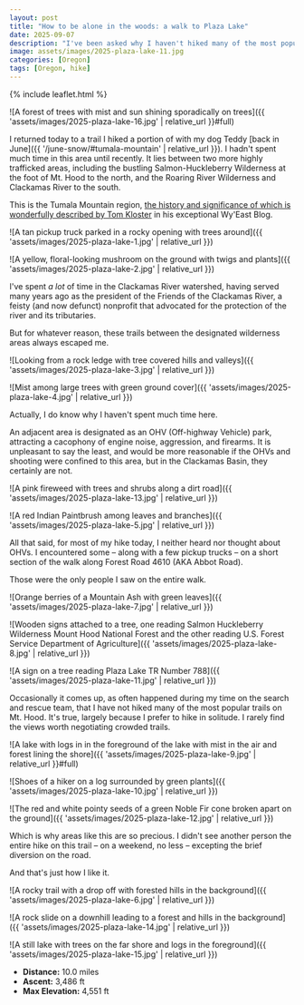 ```yaml
---
layout: post
title: "How to be alone in the woods: a walk to Plaza Lake"
date: 2025-09-07
description: "I've been asked why I haven't hiked many of the most popular trails on Mt. Hood in the 25 years I've lived in Oregon. The question contains its own answer: popular means crowded."
image: assets/images/2025-plaza-lake-11.jpg
categories: [Oregon]
tags: [Oregon, hike]
---
```


{% include leaflet.html %}

![A forest of trees with mist and sun shining sporadically on trees]({{ 'assets/images/2025-plaza-lake-16.jpg' | relative_url }}#full)

I returned today to a trail I hiked a portion of with my dog Teddy [back in June]({{ '/june-snow/#tumala-mountain' | relative_url }}). I hadn't spent much time in this area until recently. It lies between two more highly trafficked areas, including the bustling Salmon-Huckleberry Wilderness at the foot of Mt. Hood to the north, and the Roaring River Wilderness and Clackamas River to the south.

This is the Tumala Mountain region, [the history and significance of which is wonderfully described by Tom Kloster](https://wyeastblog.org/2009/01/02/unfinished-work-at-tumala/) in his exceptional Wy'East Blog.

![A tan pickup truck parked in a rocky opening with trees around]({{ 'assets/images/2025-plaza-lake-1.jpg' | relative_url }})

![A yellow, floral-looking mushroom on the ground with twigs and plants]({{ 'assets/images/2025-plaza-lake-2.jpg' | relative_url }})

I've spent _a lot_ of time in the Clackamas River watershed, having served many years ago as the president of the Friends of the Clackamas River, a feisty (and now defunct) nonprofit that advocated for the protection of the river and its tributaries.

But for whatever reason, these trails between the designated wilderness areas always escaped me.

![Looking from a rock ledge with tree covered hills and valleys]({{ 'assets/images/2025-plaza-lake-3.jpg' | relative_url }})

![Mist among large trees with green ground cover]({{ 'assets/images/2025-plaza-lake-4.jpg' | relative_url }})

Actually, I do know why I haven't spent much time here. 

An adjacent area is designated as an OHV (Off-highway Vehicle) park, attracting a cacophony of engine noise, aggression, and firearms. It is unpleasant to say the least, and would be more reasonable if the OHVs and shooting were confined to this area, but in the Clackamas Basin, they certainly are not.

![A pink fireweed with trees and shrubs along a dirt road]({{ 'assets/images/2025-plaza-lake-13.jpg' | relative_url }})

![A red Indian Paintbrush among leaves and branches]({{ 'assets/images/2025-plaza-lake-5.jpg' | relative_url }})

All that said, for most of my hike today, I neither heard nor thought about OHVs. I encountered some – along with a few pickup trucks – on a short section of the walk along Forest Road 4610 (AKA Abbot Road). 

Those were the only people I saw on the entire walk.

![Orange berries of a Mountain Ash with green leaves]({{ 'assets/images/2025-plaza-lake-7.jpg' | relative_url }})

![Wooden signs attached to a tree, one reading Salmon Huckleberry Wilderness Mount Hood National Forest and the other reading U.S. Forest Service Department of Agriculture]({{ 'assets/images/2025-plaza-lake-8.jpg' | relative_url }})

![A sign on a tree reading Plaza Lake TR Number 788]({{ 'assets/images/2025-plaza-lake-11.jpg' | relative_url }})

Occasionally it comes up, as often happened during my time on the search and rescue team, that I have not hiked many of the most popular trails on Mt. Hood. It's true, largely because I prefer to hike in solitude. I rarely find the views worth negotiating crowded trails.

![A lake with logs in in the foreground of the lake with mist in the air and forest lining the shore]({{ 'assets/images/2025-plaza-lake-9.jpg' | relative_url }}#full)

![Shoes of a hiker on a log surrounded by green plants]({{ 'assets/images/2025-plaza-lake-10.jpg' | relative_url }})

![The red and white pointy seeds of a green Noble Fir cone broken apart on the ground]({{ 'assets/images/2025-plaza-lake-12.jpg' | relative_url }})

Which is why areas like this are so precious. I didn't see another person the entire hike on this trail – on a weekend, no less – excepting the brief diversion on the road. 

And that's just how I like it.

![A rocky trail with a drop off with forested hills in the background]({{ 'assets/images/2025-plaza-lake-6.jpg' | relative_url }})

![A rock slide on a downhill leading to a forest and hills in the background]({{ 'assets/images/2025-plaza-lake-14.jpg' | relative_url }})

![A still lake with trees on the far shore and logs in the foreground]({{ 'assets/images/2025-plaza-lake-15.jpg' | relative_url }})

* **Distance:** 10.0 miles
* **Ascent:** 3,486 ft
* **Max Elevation:** 4,551 ft

<!-- Map -->

<div class="map" id="map"></div>

<script>

var map = L.map('map').setView([45.2319295, -122.0246859], 13);
var nastyRock = {% include data/2025/2025-plaza-lake.html %} 

L.tileLayer('{{ site.data.maptiles.tiles }}', {
  attribution: '{{ site.data.maptiles.attribution }}',
  subdomains: 'abcd',
  maxZoom: {{ site.data.maptiles.max-zoom }}
}).addTo(map);

L.geoJSON(nastyRock, {color: '{{ site.data.maptiles.color }}'}).addTo(map);

</script>